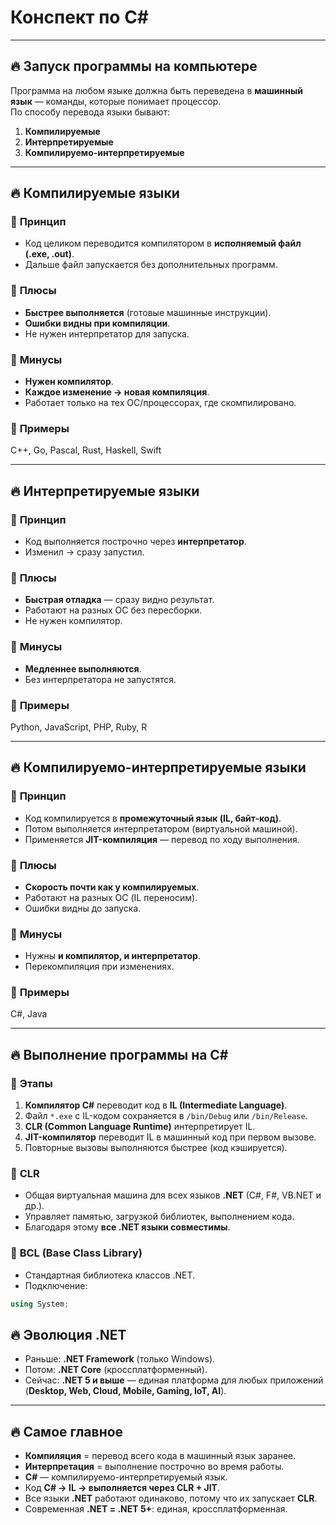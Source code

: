 # Конспект по C#

---

## 🔥 **Запуск программы на компьютере**

Программа на любом языке должна быть переведена в **машинный язык** — команды, которые понимает процессор.  
По способу перевода языки бывают:
1. **Компилируемые**  
2. **Интерпретируемые**  
3. **Компилируемо-интерпретируемые**

---

## 🔥 **Компилируемые языки**

### 📂 **Принцип**
- Код целиком переводится компилятором в **исполняемый файл (.exe, .out)**.  
- Дальше файл запускается без дополнительных программ.

### 📂 **Плюсы**
- **Быстрее выполняется** (готовые машинные инструкции).  
- **Ошибки видны при компиляции**.  
- Не нужен интерпретатор для запуска.

### 📂 **Минусы**
- **Нужен компилятор**.  
- **Каждое изменение → новая компиляция**.  
- Работает только на тех ОС/процессорах, где скомпилировано.

### 📂 **Примеры**
C++, Go, Pascal, Rust, Haskell, Swift  

---

## 🔥 **Интерпретируемые языки**

### 📂 **Принцип**
- Код выполняется построчно через **интерпретатор**.  
- Изменил → сразу запустил.

### 📂 **Плюсы**
- **Быстрая отладка** — сразу видно результат.  
- Работают на разных ОС без пересборки.  
- Не нужен компилятор.

### 📂 **Минусы**
- **Медленнее выполняются**.  
- Без интерпретатора не запустятся.

### 📂 **Примеры**
Python, JavaScript, PHP, Ruby, R  

---

## 🔥 **Компилируемо-интерпретируемые языки**

### 📂 **Принцип**
- Код компилируется в **промежуточный язык (IL, байт-код)**.  
- Потом выполняется интерпретатором (виртуальной машиной).  
- Применяется **JIT-компиляция** — перевод по ходу выполнения.

### 📂 **Плюсы**
- **Скорость почти как у компилируемых**.  
- Работают на разных ОС (IL переносим).  
- Ошибки видны до запуска.

### 📂 **Минусы**
- Нужны **и компилятор, и интерпретатор**.  
- Перекомпиляция при изменениях.

### 📂 **Примеры**
C#, Java  

---

## 🔥 **Выполнение программы на C#**

### 📂 **Этапы**
1. **Компилятор C#** переводит код в **IL (Intermediate Language)**.  
2. Файл `*.exe` с IL-кодом сохраняется в `/bin/Debug` или `/bin/Release`.  
3. **CLR (Common Language Runtime)** интерпретирует IL.  
4. **JIT-компилятор** переводит IL в машинный код при первом вызове.  
5. Повторные вызовы выполняются быстрее (код кэшируется).

### 📂 **CLR**
- Общая виртуальная машина для всех языков **.NET** (C#, F#, VB.NET и др.).  
- Управляет памятью, загрузкой библиотек, выполнением кода.  
- Благодаря этому **все .NET языки совместимы**.

### 📂 **BCL (Base Class Library)**
- Стандартная библиотека классов .NET.  
- Подключение:
```csharp
using System;
```

## 🔥 **Эволюция .NET**

- Раньше: **.NET Framework** (только Windows).  
- Потом: **.NET Core** (кроссплатформенный).  
- Сейчас: **.NET 5 и выше** — единая платформа для любых приложений (**Desktop, Web, Cloud, Mobile, Gaming, IoT, AI**).  

---

## 🔥 **Самое главное**

- **Компиляция** = перевод всего кода в машинный язык заранее.  
- **Интерпретация** = выполнение построчно во время работы.  
- **C#** — компилируемо-интерпретируемый язык.  
- Код **C# → IL → выполняется через CLR + JIT**.  
- Все языки **.NET** работают одинаково, потому что их запускает **CLR**.  
- Современная **.NET = .NET 5+**: единая, кроссплатформенная.  
